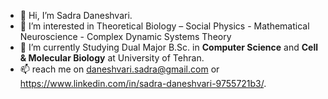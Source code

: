 - 👋 Hi, I’m Sadra Daneshvari.
- 👀 I’m interested in Theoretical Biology – Social Physics - Mathematical Neuroscience - Complex Dynamic Systems Theory
- 🌱 I’m currently Studying Dual Major B.Sc. in **Computer Science** and **Cell & Molecular Biology** at University of Tehran.
- 📫 reach me on daneshvari.sadra@gmail.com or https://www.linkedin.com/in/sadra-daneshvari-9755721b3/.

<!---
sadra-daneshvari/sadra-daneshvari is a ✨ special ✨ repository because its `README.md` (this file) appears on your GitHub profile.
You can click the Preview link to take a look at your changes.
--->
